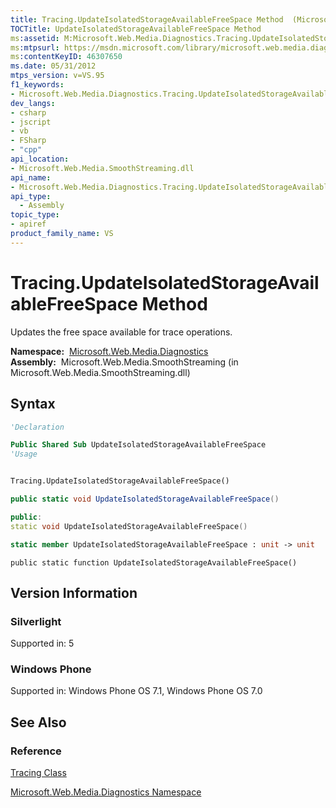 ```yaml
---
title: Tracing.UpdateIsolatedStorageAvailableFreeSpace Method  (Microsoft.Web.Media.Diagnostics)
TOCTitle: UpdateIsolatedStorageAvailableFreeSpace Method
ms:assetid: M:Microsoft.Web.Media.Diagnostics.Tracing.UpdateIsolatedStorageAvailableFreeSpace
ms:mtpsurl: https://msdn.microsoft.com/library/microsoft.web.media.diagnostics.tracing.updateisolatedstorageavailablefreespace(v=VS.95)
ms:contentKeyID: 46307650
ms.date: 05/31/2012
mtps_version: v=VS.95
f1_keywords:
- Microsoft.Web.Media.Diagnostics.Tracing.UpdateIsolatedStorageAvailableFreeSpace
dev_langs:
- csharp
- jscript
- vb
- FSharp
- "cpp"
api_location:
- Microsoft.Web.Media.SmoothStreaming.dll
api_name:
- Microsoft.Web.Media.Diagnostics.Tracing.UpdateIsolatedStorageAvailableFreeSpace
api_type:
  - Assembly
topic_type:
- apiref
product_family_name: VS
---
```


# Tracing.UpdateIsolatedStorageAvailableFreeSpace Method

Updates the free space available for trace operations.

**Namespace:**  [Microsoft.Web.Media.Diagnostics](microsoft-web-media-diagnostics-namespace_1.md)  
**Assembly:**  Microsoft.Web.Media.SmoothStreaming (in Microsoft.Web.Media.SmoothStreaming.dll)

## Syntax

```vb
'Declaration

Public Shared Sub UpdateIsolatedStorageAvailableFreeSpace
'Usage


Tracing.UpdateIsolatedStorageAvailableFreeSpace()
```

```csharp
public static void UpdateIsolatedStorageAvailableFreeSpace()
```

```cpp
public:
static void UpdateIsolatedStorageAvailableFreeSpace()
```

``` fsharp
static member UpdateIsolatedStorageAvailableFreeSpace : unit -> unit 
```

```jscript
public static function UpdateIsolatedStorageAvailableFreeSpace()
```

## Version Information

### Silverlight

Supported in: 5  

### Windows Phone

Supported in: Windows Phone OS 7.1, Windows Phone OS 7.0  

## See Also

### Reference

[Tracing Class](tracing-class-microsoft-web-media-diagnostics_1.md)

[Microsoft.Web.Media.Diagnostics Namespace](microsoft-web-media-diagnostics-namespace_1.md)

